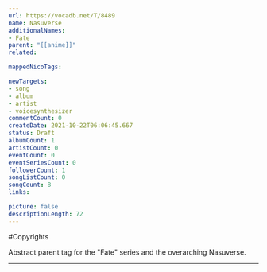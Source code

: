 ```yaml
---
url: https://vocadb.net/T/8489
name: Nasuverse
additionalNames: 
- Fate
parent: "[[anime]]"
related:

mappedNicoTags:

newTargets:
- song
- album
- artist
- voicesynthesizer
commentCount: 0
createDate: 2021-10-22T06:06:45.667
status: Draft
albumCount: 1
artistCount: 0
eventCount: 0
eventSeriesCount: 0
followerCount: 1
songListCount: 0
songCount: 8
links: 

picture: false
descriptionLength: 72
---
```


#Copyrights

Abstract parent tag for the "Fate" series and the overarching Nasuverse.

---

